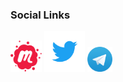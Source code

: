 ### Social Links
[<img src="assets/images/Meetup_Logo_small.png" width="50" height="50">](https://www.meetup.com/OWASP-Guayaquil-Chapter/)   [<img src="assets/images/Twitter_logo.png" width="65" height="65">](https://twitter.com/Owasp_guayaquil)   [<img src="assets/images/Telegram_logo.png" width="40" height="40">](http://t.me/joinchat/AVkTNE6tCCBx_xc_ijM8sw)